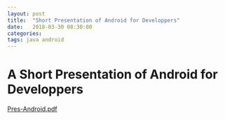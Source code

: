 ```yaml
---
layout: post
title:  "Short Presentation of Android for Developpers"
date:   2018-03-30 08:30:00
categories: 
tags: java android
---
```


<H1>A Short Presentation of Android for Developpers</H1>

<A href="{{site.url}}/assets/posts/2018-03-30-Pres-Android/Pres-Android.pdf">Pres-Android.pdf</A>


